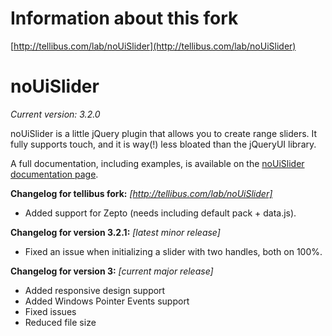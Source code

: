 # Information about this fork #
[http://tellibus.com/lab/noUiSlider](http://tellibus.com/lab/noUiSlider)

# noUiSlider
_Current version: 3.2.0_

noUiSlider is a little jQuery plugin that allows you to create range sliders.
It fully supports touch, and it is way(!) less bloated than the jQueryUI library.

A full documentation, including examples, is available on the [noUiSlider documentation page](http://refreshless.com/nouislider/).

**Changelog for tellibus fork:**
_[http://tellibus.com/lab/noUiSlider]_

* Added support for Zepto (needs including default pack + data.js).

**Changelog for version 3.2.1:**
_[latest minor release]_

* Fixed an issue when initializing a slider with two handles, both on 100%.

**Changelog for version 3:**
_[current major release]_

* Added responsive design support
* Added Windows Pointer Events support
* Fixed issues
* Reduced file size